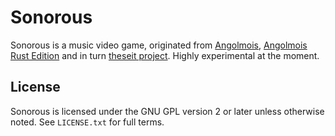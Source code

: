 # Sonorous

Sonorous is a music video game, originated from [Angolmois](http://mearie.org/projects/angolmois/), [Angolmois Rust Edition](https://github.com/lifthrasiir/angolmois-rust/) and in turn [theseit project](http://theseit.ruree.net/). Highly experimental at the moment.

## License

Sonorous is licensed under the GNU GPL version 2 or later unless otherwise noted. See `LICENSE.txt` for full terms.


